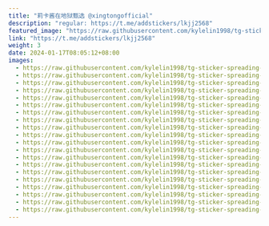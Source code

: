 ```yaml
---
title: "莉卡酱在地狱甄选 @xingtongofficial"
description: "regular: https://t.me/addstickers/lkjj2568"
featured_image: "https://raw.githubusercontent.com/kylelin1998/tg-sticker-spreading-worldwide-images/main/img/05ccac66-8b74-4de1-a28d-8ec04fe8321c.jpg"
link: "https://t.me/addstickers/lkjj2568"
weight: 3
date: 2024-01-17T08:05:12+08:00
images:
  - https://raw.githubusercontent.com/kylelin1998/tg-sticker-spreading-worldwide-images/main/img/05ccac66-8b74-4de1-a28d-8ec04fe8321c.jpg
  - https://raw.githubusercontent.com/kylelin1998/tg-sticker-spreading-worldwide-images/main/img/5d7d41cb-c325-495f-a31e-ddd9b4e97fd5.jpg
  - https://raw.githubusercontent.com/kylelin1998/tg-sticker-spreading-worldwide-images/main/img/e625e536-400f-49fa-a7ce-f755f948f0d2.jpg
  - https://raw.githubusercontent.com/kylelin1998/tg-sticker-spreading-worldwide-images/main/img/c06f4488-c8b4-4469-af7e-40e85dabf75b.jpg
  - https://raw.githubusercontent.com/kylelin1998/tg-sticker-spreading-worldwide-images/main/img/1f920fd0-ebbf-48e3-af04-0a64269e13e2.jpg
  - https://raw.githubusercontent.com/kylelin1998/tg-sticker-spreading-worldwide-images/main/img/6772aac7-d9bd-4d0f-9183-f518ca1f43c3.jpg
  - https://raw.githubusercontent.com/kylelin1998/tg-sticker-spreading-worldwide-images/main/img/740ef579-1cf0-42ad-98d2-e80a6e82f678.jpg
  - https://raw.githubusercontent.com/kylelin1998/tg-sticker-spreading-worldwide-images/main/img/fe854801-1ba5-4996-863c-498819916b66.jpg
  - https://raw.githubusercontent.com/kylelin1998/tg-sticker-spreading-worldwide-images/main/img/d4216e40-7d77-4adb-bfc0-ee594f4a80fb.jpg
  - https://raw.githubusercontent.com/kylelin1998/tg-sticker-spreading-worldwide-images/main/img/10c750f5-9792-4a10-8a2b-a96598c369f1.jpg
  - https://raw.githubusercontent.com/kylelin1998/tg-sticker-spreading-worldwide-images/main/img/51b88245-2962-4724-9ee5-dce2eb3a858c.jpg
  - https://raw.githubusercontent.com/kylelin1998/tg-sticker-spreading-worldwide-images/main/img/fea89834-dbb5-4f2f-a2c8-da83f9eef8a0.jpg
  - https://raw.githubusercontent.com/kylelin1998/tg-sticker-spreading-worldwide-images/main/img/18eb6fd1-2d91-4ac0-b181-1d68a74fdddb.jpg
  - https://raw.githubusercontent.com/kylelin1998/tg-sticker-spreading-worldwide-images/main/img/2f841d9a-2120-4fe1-b0f3-b3d9bfb9fa23.jpg
  - https://raw.githubusercontent.com/kylelin1998/tg-sticker-spreading-worldwide-images/main/img/098d2a60-2054-427a-8f68-6bc575bdc71f.jpg
  - https://raw.githubusercontent.com/kylelin1998/tg-sticker-spreading-worldwide-images/main/img/110223d1-a719-4a50-b8be-9cd20cdcca33.jpg
  - https://raw.githubusercontent.com/kylelin1998/tg-sticker-spreading-worldwide-images/main/img/e21c31f9-fde1-43d6-808e-38f6f9a0655d.jpg
  - https://raw.githubusercontent.com/kylelin1998/tg-sticker-spreading-worldwide-images/main/img/b9b1204e-11ef-4e40-a219-0fdc1dff5827.jpg
  - https://raw.githubusercontent.com/kylelin1998/tg-sticker-spreading-worldwide-images/main/img/58d67a59-189c-4412-9f4d-226d206c8b46.jpg
  - https://raw.githubusercontent.com/kylelin1998/tg-sticker-spreading-worldwide-images/main/img/aed7ca2e-4ded-42f5-b8c3-bc35c6fd38e8.jpg
---
```

